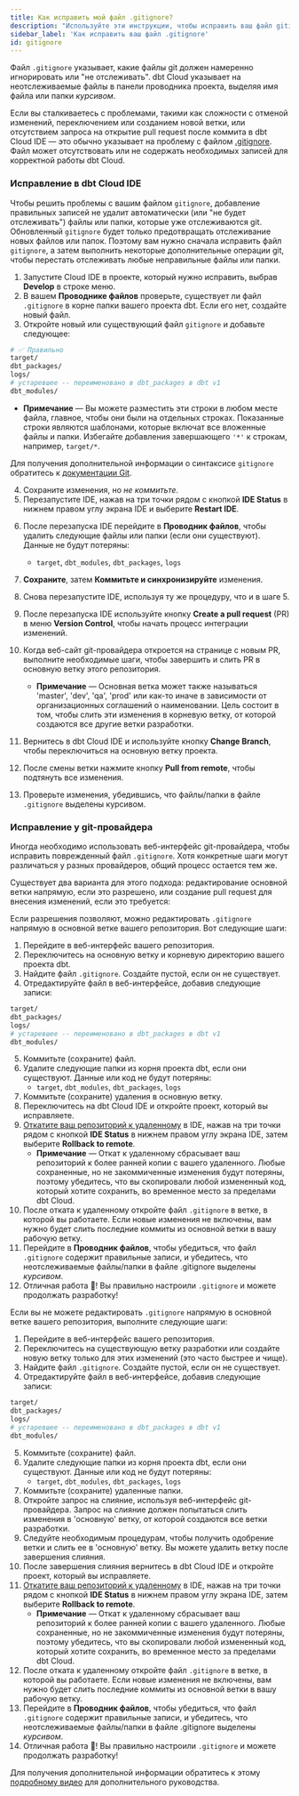 ```yaml
---
title: Как исправить мой файл .gitignore?
description: "Используйте эти инструкции, чтобы исправить ваш файл gitignore"
sidebar_label: 'Как исправить ваш файл .gitignore'
id: gitignore
---
```


Файл `.gitignore` указывает, какие файлы git должен намеренно игнорировать или "не отслеживать". dbt Cloud указывает на неотслеживаемые файлы в панели проводника проекта, выделяя имя файла или папки *курсивом*.

Если вы сталкиваетесь с проблемами, такими как сложности с отменой изменений, переключением или созданием новой ветки, или отсутствием запроса на открытие pull request после коммита в dbt Cloud IDE &mdash; это обычно указывает на проблему с файлом [.gitignore](https://github.com/dbt-labs/dbt-starter-project/blob/main/.gitignore). Файл может отсутствовать или не содержать необходимых записей для корректной работы dbt Cloud.

### Исправление в dbt Cloud IDE

Чтобы решить проблемы с вашим файлом `gitignore`, добавление правильных записей не удалит автоматически (или "не будет отслеживать") файлы или папки, которые уже отслеживаются git. Обновленный `gitignore` будет только предотвращать отслеживание новых файлов или папок. Поэтому вам нужно сначала исправить файл `gitignore`, а затем выполнить некоторые дополнительные операции git, чтобы перестать отслеживать любые неправильные файлы или папки.

1. Запустите Cloud IDE в проекте, который нужно исправить, выбрав **Develop** в строке меню.
2. В вашем **Проводнике файлов** проверьте, существует ли файл `.gitignore` в корне папки вашего проекта dbt. Если его нет, создайте новый файл.
3. Откройте новый или существующий файл `gitignore` и добавьте следующее:

```bash
# ✅ Правильно 
target/
dbt_packages/
logs/
# устаревшее -- переименовано в dbt_packages в dbt v1
dbt_modules/
```

* **Примечание** &mdash; Вы можете разместить эти строки в любом месте файла, главное, чтобы они были на отдельных строках. Показанные строки являются шаблонами, которые включат все вложенные файлы и папки. Избегайте добавления завершающего `'*'` к строкам, например, `target/*`.

Для получения дополнительной информации о синтаксисе `gitignore` обратитесь к [документации Git](https://git-scm.com/docs/gitignore).

4. Сохраните изменения, но _не коммитьте_.
5. Перезапустите IDE, нажав на три точки рядом с кнопкой **IDE Status** в нижнем правом углу экрана IDE и выберите **Restart IDE**.

<Lightbox src="/img/docs/dbt-cloud/cloud-ide/restart-ide.jpg" width="50%" title="Перезапустите IDE, нажав на три точки в нижнем правом углу или кликнув на строку состояния" />

6. После перезапуска IDE перейдите в **Проводник файлов**, чтобы удалить следующие файлы или папки (если они существуют). Данные не будут потеряны:
    * `target`, `dbt_modules`, `dbt_packages`, `logs`
7. **Сохраните**, затем **Коммитьте и синхронизируйте** изменения.
8. Снова перезапустите IDE, используя ту же процедуру, что и в шаге 5.
9. После перезапуска IDE используйте кнопку **Create a pull request** (PR) в меню **Version Control**, чтобы начать процесс интеграции изменений.
10. Когда веб-сайт git-провайдера откроется на странице с новым PR, выполните необходимые шаги, чтобы завершить и слить PR в основную ветку этого репозитория.

    * **Примечание** &mdash; Основная ветка может также называться 'master', 'dev', 'qa', 'prod' или как-то иначе в зависимости от организационных соглашений о наименовании. Цель состоит в том, чтобы слить эти изменения в корневую ветку, от которой создаются все другие ветки разработки.

11. Вернитесь в dbt Cloud IDE и используйте кнопку **Change Branch**, чтобы переключиться на основную ветку проекта.
12. После смены ветки нажмите кнопку **Pull from remote**, чтобы подтянуть все изменения.
13. Проверьте изменения, убедившись, что файлы/папки в файле `.gitignore` выделены курсивом.

<Lightbox src="/img/docs/dbt-cloud/cloud-ide/gitignore-italics.png" width="50%" title="Проект dbt на основной ветке с правильно настроенными папками gitignore (выделены курсивом)."/>

### Исправление у git-провайдера

Иногда необходимо использовать веб-интерфейс git-провайдера, чтобы исправить поврежденный файл `.gitignore`. Хотя конкретные шаги могут различаться у разных провайдеров, общий процесс остается тем же.

Существует два варианта для этого подхода: редактирование основной ветки напрямую, если это разрешено, или создание pull request для внесения изменений, если это требуется:

<Tabs>

<TabItem value="mainbranch" label="Редактировать в основной ветке">
   
Если разрешения позволяют, можно редактировать `.gitignore` напрямую в основной ветке вашего репозитория. Вот следующие шаги:

1. Перейдите в веб-интерфейс вашего репозитория.
2. Переключитесь на основную ветку и корневую директорию вашего проекта dbt.
3. Найдите файл `.gitignore`. Создайте пустой, если он не существует.
4. Отредактируйте файл в веб-интерфейсе, добавив следующие записи:
```bash
target/
dbt_packages/
logs/
# устаревшее -- переименовано в dbt_packages в dbt v1
dbt_modules/
```

5. Коммитьте (сохраните) файл.
6. Удалите следующие папки из корня проекта dbt, если они существуют. Данные или код не будут потеряны:
    * `target`, `dbt_modules`, `dbt_packages`, `logs`
7. Коммитьте (сохраните) удаления в основную ветку.
8. Переключитесь на dbt Cloud IDE и откройте проект, который вы исправляете.
9. [Откатите ваш репозиторий к удаленному](/docs/collaborate/git/version-control-basics#the-git-button-in-the-cloud-ide) в IDE, нажав на три точки рядом с кнопкой **IDE Status** в нижнем правом углу экрана IDE, затем выберите **Rollback to remote**.
    * **Примечание** &mdash; Откат к удаленному сбрасывает ваш репозиторий к более ранней копии с вашего удаленного. Любые сохраненные, но не закоммиченные изменения будут потеряны, поэтому убедитесь, что вы скопировали любой измененный код, который хотите сохранить, во временное место за пределами dbt Cloud.
10. После отката к удаленному откройте файл `.gitignore` в ветке, в которой вы работаете. Если новые изменения не включены, вам нужно будет слить последние коммиты из основной ветки в вашу рабочую ветку.
11. Перейдите в **Проводник файлов**, чтобы убедиться, что файл `.gitignore` содержит правильные записи, и убедитесь, что неотслеживаемые файлы/папки в файле .gitignore выделены *курсивом*. 
12. Отличная работа 🎉! Вы правильно настроили `.gitignore` и можете продолжать разработку!

</TabItem>

<TabItem value="newbranch" label="Невозможно редактировать основную ветку">

Если вы не можете редактировать `.gitignore` напрямую в основной ветке вашего репозитория, выполните следующие шаги:

1. Перейдите в веб-интерфейс вашего репозитория.
2. Переключитесь на существующую ветку разработки или создайте новую ветку только для этих изменений (это часто быстрее и чище). 
3. Найдите файл `.gitignore`. Создайте пустой, если он не существует.
4. Отредактируйте файл в веб-интерфейсе, добавив следующие записи:

```bash
target/
dbt_packages/
logs/
# устаревшее -- переименовано в dbt_packages в dbt v1
dbt_modules/
```
5. Коммитьте (сохраните) файл.
6. Удалите следующие папки из корня проекта dbt, если они существуют. Данные или код не будут потеряны:
    * `target`, `dbt_modules`, `dbt_packages`, `logs`
7. Коммитьте (сохраните) удаленные папки.
8. Откройте запрос на слияние, используя веб-интерфейс git-провайдера. Запрос на слияние должен попытаться слить изменения в 'основную' ветку, от которой создаются все ветки разработки.
9. Следуйте необходимым процедурам, чтобы получить одобрение ветки и слить ее в 'основную' ветку. Вы можете удалить ветку после завершения слияния. 
10. После завершения слияния вернитесь в dbt Cloud IDE и откройте проект, который вы исправляете.
11. [Откатите ваш репозиторий к удаленному](/docs/collaborate/git/version-control-basics#the-git-button-in-the-cloud-ide) в IDE, нажав на три точки рядом с кнопкой **IDE Status** в нижнем правом углу экрана IDE, затем выберите **Rollback to remote**. 
    * **Примечание** &mdash; Откат к удаленному сбрасывает ваш репозиторий к более ранней копии с вашего удаленного. Любые сохраненные, но не закоммиченные изменения будут потеряны, поэтому убедитесь, что вы скопировали любой измененный код, который хотите сохранить, во временное место за пределами dbt Cloud.
12. После отката к удаленному откройте файл `.gitignore` в ветке, в которой вы работаете. Если новые изменения не включены, вам нужно будет слить последние коммиты из основной ветки в вашу рабочую ветку.
13. Перейдите в **Проводник файлов**, чтобы убедиться, что файл `.gitignore` содержит правильные записи, и убедитесь, что неотслеживаемые файлы/папки в файле .gitignore выделены *курсивом*. 
14. Отличная работа 🎉! Вы правильно настроили `.gitignore` и можете продолжать разработку!

</TabItem>
</Tabs>

Для получения дополнительной информации обратитесь к этому [подробному видео](https://www.loom.com/share/9b3b8e2b617f41a8bad76ec7e42dd014) для дополнительного руководства. 